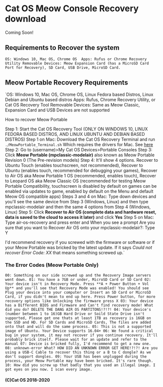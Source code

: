 # Cat OS Meow Console Recovery download

Coming Soon!

## Requirements to Recover the system

`OS: Windows 10, Mac OS, Chrome OS 
Apps: Rufus or Chrome Recovery Utility
Removable Devices: Meow Expansion Card (has a MicroSD Card Port for Recovery), SD Card, USB Drive, MicroSD Card.`

## Meow Portable Recovery Requirements

`OS: Windows 10, Mac OS, Chrome OS, Linux Fedora based Distros, Linux Debian and Ubuntu based distros
Apps: Rufus, Chrome Recovery Utility, or Cat OS Recovery Tool
Removable Devices: Same as Meow Classic, Expansion Card and USB Devices are not supported

How to recover Meow Portable

Step 1: Start the Cat OS Recovery Tool (ONLY ON WINDOWS 10, LINUX FEDORA BASED DISTROS, AND LINUX UBUNTU AND DEBIAN BASED DISTROS)
Step 1 on Mac: Download the Cat OS Recovery Terminal and run `./MeowPortable_Terminal.sh` Which requires the drivers for Mac. See [here](https://github.com/cat-os-linux/meow-console-recovery/wiki/Mac-Drivers)
Step 2: Go to (username)>My Cat OS Devices>Portable Consoles
Step 3: Click **Meow Portable (mpclassic-modelair)** also known as Meow Portable Revision 0 (The Pre-revision models)
Step 4: It'll show 4 options. Recover to Ubuntu Touch (enables touchscreen, not recommended), Recover to Ubuntu (enables touch, recommended for debugging your games), Recover to Air OS aka Meow Portable 1 OS (recommended, enables touch), Recover to Leopard OS aka Meow Classic OS (recommended for testing Meow Portable Compatibility, touchscreen is disabled by default on games can be enabled via updates to game, enabled by default on the Menu and default Meow OS compatible apps)
Steps 3 and 4 on Mac: Type down devices and you'll see the same device from Step 3 (Windows, Linux) and then type mpclassic-modelair and then the same 4 options from Step 4 (Windows, Linux)
Step 5: Click **Recover to Air OS (complete data and hardware reset, data is saved to the cloud to access it later)** and click **Yes**
Step 5 on Mac: Type air-os-recovery and press enter and When you see a prompt Are you sure that you want to Recover Air OS onto your mpclassic-modelair?: Type Y

I'd recommend recovery if you screwed with the firmware or software or if your Meow Portable was bricked by the latest update. If it says _Could not recover Error Code: XX_ that means something screwed up.`

### The Error Codes (Meow Portable Only)

`00: Something on our side screwed up and the Recovery Image servers went down.
01: You have a 7GB or under, MicroSD Card or SD Card
02: Your device isn't in Recovery Mode. Press **A + Power Button + Vol Up** and you'll see that Recovery Mode was enabled! You should see Plug your device into your computer or Insert an SD Card or MicroSD Card, if you didn't mean to end up here. Press Power button, for more recovery options like Unlocking the firmware press X
03: Your device has a Different BIOS and Firmware and Can't find recovery mode! What did you do? DELETE THE DANG AIR OS PARTITONS!?!?!
04: Your device's (number between 1 to 16)GB Hard Drive or Soild State Drive isn't supported, Please get one thats at least 1TB as recovery is 16GB on the SSD and HD. For SD Cards and MicroSD Cards, The files are added onto that and will do the same process.
05: This is not a supported image of Ubuntu. Your Device supports 16.04+
06: We found a critical bug in your system, it may not recover if you continue recovery. It'll probably brick itself. Please wait for an update and refer to the manual
07: Device is bricked fully, I'd recommend to get a new one.
08: unknown-error What? HOW DID AN UNKNOWN ERROR GET HERE!?!?! Are you using a USB-C Cable to recover this thing or a B to C dongle? As we don't support dongles.
09: Your USB has been unplugged during the process, your Meow Portable may have been bricked. It's rare though.
10: How did you screw up that badly that you used an illegal image. I got eyes on you now. I scan every image.`

#### (C)Cat OS 2018-2020

